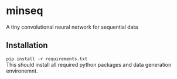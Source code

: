 # minseq
A tiny convolutional neural network for sequential data

## Installation
`pip install -r requirements.txt`  
This should install all required python packages and data generation environemnt.
